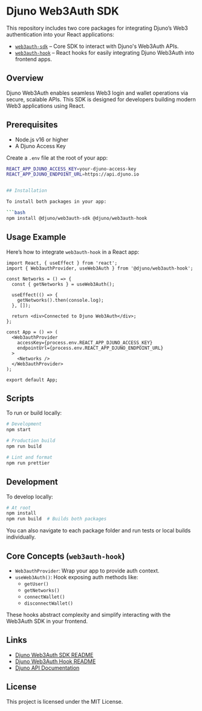 # Djuno Web3Auth SDK

This repository includes two core packages for integrating Djuno’s Web3 authentication into your React applications:

- [`web3auth-sdk`](./packages/web3auth-sdk) – Core SDK to interact with Djuno's Web3Auth APIs.
- [`web3auth-hook`](./packages/web3auth-hook) – React hooks for easily integrating Djuno Web3Auth into frontend apps.

## Overview

Djuno Web3Auth enables seamless Web3 login and wallet operations via secure, scalable APIs. This SDK is designed for developers building modern Web3 applications using React.

## Prerequisites

- Node.js v16 or higher
- A Djuno Access Key

Create a `.env` file at the root of your app:

````bash
REACT_APP_DJUNO_ACCESS_KEY=your-djuno-access-key
REACT_APP_DJUNO_ENDPOINT_URL=https://api.djuno.io


## Installation

To install both packages in your app:

```bash
npm install @djuno/web3auth-sdk @djuno/web3auth-hook
````

## Usage Example

Here’s how to integrate `web3auth-hook` in a React app:

```tsx
import React, { useEffect } from 'react';
import { Web3authProvider, useWeb3Auth } from '@djuno/web3auth-hook';

const Networks = () => {
  const { getNetworks } = useWeb3Auth();

  useEffect(() => {
    getNetworks().then(console.log);
  }, []);

  return <div>Connected to Djuno Web3Auth</div>;
};

const App = () => (
  <Web3authProvider
    accessKey={process.env.REACT_APP_DJUNO_ACCESS_KEY}
    endpointUrl={process.env.REACT_APP_DJUNO_ENDPOINT_URL}
  >
    <Networks />
  </Web3authProvider>
);

export default App;
```

## Scripts

To run or build locally:

```bash
# Development
npm start

# Production build
npm run build

# Lint and format
npm run prettier
```

## Development

To develop locally:

```bash
# At root
npm install
npm run build  # Builds both packages
```

You can also navigate to each package folder and run tests or local builds individually.

## Core Concepts (`web3auth-hook`)

- `Web3authProvider`: Wrap your app to provide auth context.
- `useWeb3Auth()`: Hook exposing auth methods like:
  - `getUser()`
  - `getNetworks()`
  - `connectWallet()`
  - `disconnectWallet()`

These hooks abstract complexity and simplify interacting with the Web3Auth SDK in your frontend.

## Links

- [Djuno Web3Auth SDK README](https://github.com/Djuno-Ltd/djuno-sdk/blob/main/packages/web3auth-sdk/README.md)
- [Djuno Web3Auth Hook README](https://github.com/Djuno-Ltd/djuno-sdk/blob/main/packages/web3auth-hook/README.md)
- [Djuno API Documentation](https://docs.djuno.io/en/articles/10108332-web3-0-auth-service)

## License

This project is licensed under the MIT License.

```

```
